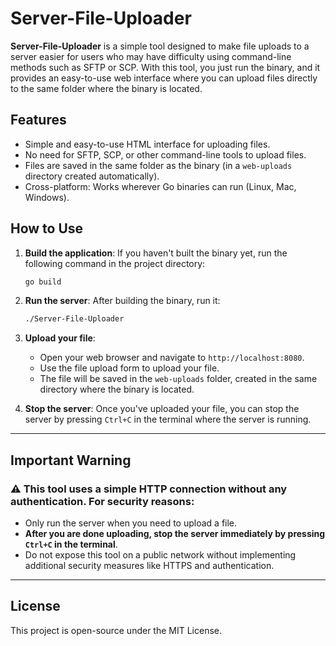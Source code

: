 


# Server-File-Uploader

**Server-File-Uploader** is a simple tool designed to make file uploads to a server easier for users who may have difficulty using command-line methods such as SFTP or SCP. With this tool, you just run the binary, and it provides an easy-to-use web interface where you can upload files directly to the same folder where the binary is located.

## Features

- Simple and easy-to-use HTML interface for uploading files.
- No need for SFTP, SCP, or other command-line tools to upload files.
- Files are saved in the same folder as the binary (in a `web-uploads` directory created automatically).
- Cross-platform: Works wherever Go binaries can run (Linux, Mac, Windows).

## How to Use

1. **Build the application**:
   If you haven't built the binary yet, run the following command in the project directory:
   ```bash
   go build
   ```

2. **Run the server**:
   After building the binary, run it:
   ```bash
   ./Server-File-Uploader
   ```

3. **Upload your file**:
   - Open your web browser and navigate to `http://localhost:8080`.
   - Use the file upload form to upload your file.
   - The file will be saved in the `web-uploads` folder, created in the same directory where the binary is located.

4. **Stop the server**:
   Once you've uploaded your file, you can stop the server by pressing `Ctrl+C` in the terminal where the server is running.

---

## Important Warning

### ⚠️ **This tool uses a simple HTTP connection without any authentication**. For security reasons:

- Only run the server when you need to upload a file.
- **After you are done uploading, stop the server immediately by pressing `Ctrl+C` in the terminal**.
- Do not expose this tool on a public network without implementing additional security measures like HTTPS and authentication.

---

## License

This project is open-source under the MIT License.


